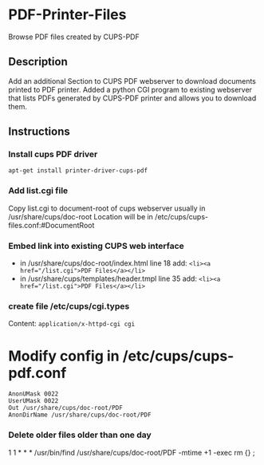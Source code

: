 # PDF-Printer-Files
Browse PDF files created by CUPS-PDF

## Description
Add an additional Section to CUPS PDF webserver to download documents printed to PDF printer.
Added a python CGI program to existing webserver that lists PDFs generated by CUPS-PDF printer and allows you to download them.

## Instructions

### Install cups PDF driver
`apt-get install printer-driver-cups-pdf`

### Add list.cgi file 
Copy list.cgi to document-root of cups webserver usually in /usr/share/cups/doc-root
Location will be in /etc/cups/cups-files.conf:#DocumentRoot 

### Embed link into existing CUPS web interface
* in /usr/share/cups/doc-root/index.html line 18 add: `<li><a href="/list.cgi">PDF Files</a></li>`
* in /usr/share/cups/templates/header.tmpl line 35 add: `<li><a href="/list.cgi">PDF Files</a></li>`

### create file /etc/cups/cgi.types
Content:
```application/x-httpd-cgi cgi```

# Modify config in /etc/cups/cups-pdf.conf
```
AnonUMask 0022
UserUMask 0022
Out /usr/share/cups/doc-root/PDF
AnonDirName /usr/share/cups/doc-root/PDF
```

### Delete older files older than one day
1 1 * * * /usr/bin/find /usr/share/cups/doc-root/PDF -mtime +1 -exec rm {} \;
